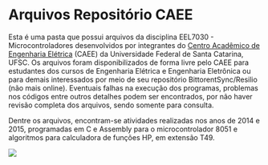 # Arquivos Repositório CAEE

Esta é uma pasta que possui arquivos da disciplina EEL7030 - Microcontroladores desenvolvidos por integrantes do [Centro Acadêmico de Engenharia Elétrica](https://www.facebook.com/caee.ufsc) (CAEE) da Universidade Federal de Santa Catarina, UFSC.
Os arquivos foram disponibilizados de forma livre pelo CAEE para estudantes dos cursos de Engenharia Elétrica e Engenharia Eletrônica ou para demais interessados por meio de seu repositório BittorentSync/Resilio (não mais online).
Eventuais falhas na execução dos programas, problemas nos códigos entre outros detalhes podem ser encontrados, por não haver revisão completa dos arquivos, sendo somente para consulta.

Dentre os arquivos, encontram-se atividades realizadas nos anos de 2014 e 2015, programadas em C e Assembly para o microcontrolador 8051 e algoritmos para calculadora de funções HP, em extensão T49.

![](https://pbs.twimg.com/profile_images/1229402407/Logo.JPG)
